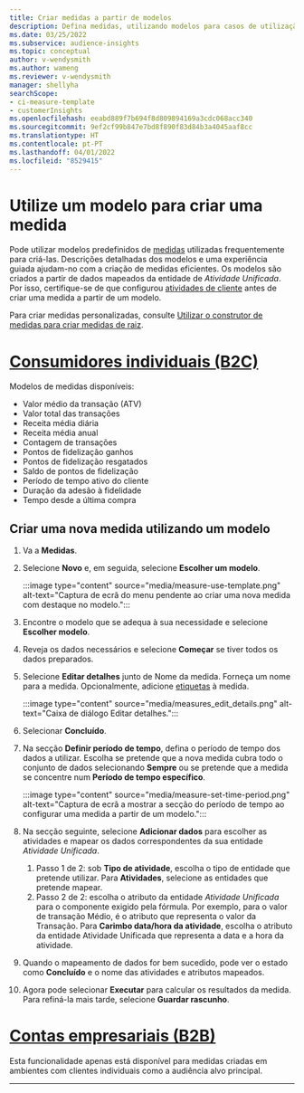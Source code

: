 ```yaml
---
title: Criar medidas a partir de modelos
description: Defina medidas, utilizando modelos para casos de utilização habituais.
ms.date: 03/25/2022
ms.subservice: audience-insights
ms.topic: conceptual
author: v-wendysmith
ms.author: wameng
ms.reviewer: v-wendysmith
manager: shellyha
searchScope:
- ci-measure-template
- customerInsights
ms.openlocfilehash: eeabd889f7b694f8d809894169a3cdc068acc340
ms.sourcegitcommit: 9ef2cf99b847e7bd8f890f83d84b3a4045aaf8cc
ms.translationtype: HT
ms.contentlocale: pt-PT
ms.lasthandoff: 04/01/2022
ms.locfileid: "8529415"
---
```

# <a name="use-a-template-to-build-a-measure"></a>Utilize um modelo para criar uma medida

Pode utilizar modelos predefinidos de [medidas](measures.md) utilizadas frequentemente para criá-las. Descrições detalhadas dos modelos e uma experiência guiada ajudam-no com a criação de medidas eficientes. Os modelos são criados a partir de dados mapeados da entidade de *Atividade Unificada*. Por isso, certifique-se de que configurou [atividades de cliente](activities.md) antes de criar uma medida a partir de um modelo.

Para criar medidas personalizadas, consulte [Utilizar o construtor de medidas para criar medidas de raiz](measure-builder.md).

# <a name="individual-consumers-b-to-c"></a>[Consumidores individuais (B2C)](#tab/b2c)

Modelos de medidas disponíveis: 
- Valor médio da transação (ATV)
- Valor total das transações
- Receita média diária
- Receita média anual
- Contagem de transações
- Pontos de fidelização ganhos
- Pontos de fidelização resgatados
- Saldo de pontos de fidelização
- Período de tempo ativo do cliente
- Duração da adesão à fidelidade
- Tempo desde a última compra

## <a name="build-a-new-measure-using-a-template"></a>Criar uma nova medida utilizando um modelo

1. Va a **Medidas**.

1. Selecione **Novo** e, em seguida, selecione **Escolher um modelo**.

   :::image type="content" source="media/measure-use-template.png" alt-text="Captura de ecrã do menu pendente ao criar uma nova medida com destaque no modelo.":::

1. Encontre o modelo que se adequa à sua necessidade e selecione **Escolher modelo**.

1. Reveja os dados necessários e selecione **Começar** se tiver todos os dados preparados.

1. Selecione **Editar detalhes** junto de Nome da medida. Forneça um nome para a medida. Opcionalmente, adicione [etiquetas](work-with-tags-columns.md#manage-tags) à medida.

   :::image type="content" source="media/measures_edit_details.png" alt-text="Caixa de diálogo Editar detalhes.":::

1. Selecionar **Concluído**.

1. Na secção **Definir período de tempo**, defina o período de tempo dos dados a utilizar. Escolha se pretende que a nova medida cubra todo o conjunto de dados selecionando **Sempre** ou se pretende que a medida se concentre num **Período de tempo específico**.

   :::image type="content" source="media/measure-set-time-period.png" alt-text="Captura de ecrã a mostrar a secção do período de tempo ao configurar uma medida a partir de um modelo.":::

1. Na secção seguinte, selecione **Adicionar dados** para escolher as atividades e mapear os dados correspondentes da sua entidade *Atividade Unificada*.

    1. Passo 1 de 2: sob **Tipo de atividade**, escolha o tipo de entidade que pretende utilizar. Para **Atividades**, selecione as entidades que pretende mapear.
    1. Passo 2 de 2: escolha o atributo da entidade *Atividade Unificada* para o componente exigido pela fórmula. Por exemplo, para o valor de transação Médio, é o atributo que representa o valor da Transação. Para **Carimbo data/hora da atividade**, escolha o atributo da entidade Atividade Unificada que representa a data e a hora da atividade.
   
1. Quando o mapeamento de dados for bem sucedido, pode ver o estado como **Concluído** e o nome das atividades e atributos mapeados.

1. Agora pode selecionar **Executar** para calcular os resultados da medida. Para refiná-la mais tarde, selecione **Guardar rascunho**.

# <a name="business-accounts-b-to-b"></a>[Contas empresariais (B2B)](#tab/b2b)

Esta funcionalidade apenas está disponível para medidas criadas em ambientes com clientes individuais como a audiência alvo principal.

---
